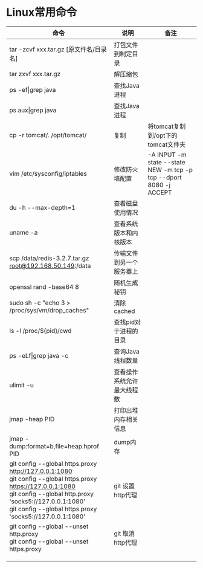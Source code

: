 # Linux常用命令

| 命令                                                         | 说明                       | 备注                                                         |
| ------------------------------------------------------------ | -------------------------- | ------------------------------------------------------------ |
| tar -zcvf xxx.tar.gz [原文件名/目录名]                       | 打包文件到制定目录         |                                                              |
| tar zxvf xxx.tar.gz                                          | 解压缩包                   |                                                              |
| ps -ef\|grep java                                            | 查找Java进程               |                                                              |
| ps aux\|grep java                                            | 查找Java进程               |                                                              |
| cp -r tomcat/. /opt/tomcat/                                  | 复制                       | 将tomcat复制到/opt下的tomcat文件夹                           |
| vim /etc/sysconfig/iptables                                  | 修改防火墙配置             | -A INPUT -m state --state NEW -m tcp -p tcp --dport 8080 -j ACCEPT |
| du -h --max-depth=1                                          | 查看磁盘使用情况           |                                                              |
| uname -a                                                     | 查看系统版本和内核版本     |                                                              |
| scp /data/redis-3.2.7.tar.gz root@192.168.50.149:/data       | 传输文件到另一个服务器上   |                                                              |
| openssl rand -base64 8                                       | 随机生成秘钥               |                                                              |
| sudo sh -c "echo  3 > /proc/sys/vm/drop_caches"              | 清除cached                 |                                                              |
| ls -l /proc/${pid}/cwd                                       | 查找pid对于进程的目录      |                                                              |
| ps -eLf\|grep java -c                                        | 查询Java线程数量           |                                                              |
| ulimit -u                                                    | 查看操作系统允许最大线程数 |                                                              |
| jmap -heap PID                                               | 打印出堆内存相关信息       |                                                              |
| jmap -dump:format=b,file=heap.hprof PID                      | dump内存                   |                                                              |
| git config --global https.proxy http://127.0.0.1:1080 <br />git config --global https.proxy https://127.0.0.1:1080 <br />git config --global http.proxy 'socks5://127.0.0.1:1080' <br />git config --global https.proxy 'socks5://127.0.0.1:1080' | git 设置http代理           |                                                              |
| git config --global --unset http.proxy<br />git config --global --unset https.proxy | git 取消http代理           |                                                              |
|                                                              |                            |                                                              |
|                                                              |                            |                                                              |
|                                                              |                            |                                                              |
